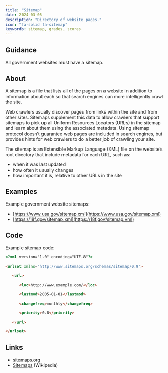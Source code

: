```yaml
---
title: "Sitemap"
date: 2024-03-05
description: "Directory of website pages."
icon: "fa-solid fa-sitemap"
keywords: sitemap, grades, scores
---
```


## Guidance

All government websites must have a sitemap.

## About

A sitemap is a file that lists all of the pages on a website in addition to information about each so that search engines can more intelligently crawl the site.

Web crawlers usually discover pages from links within the site and from other sites. Sitemaps supplement this data to allow crawlers that support sitemaps to pick up all Uniform Resources Locators (URLs) in the sitemap and learn about them using the associated metadata. Using sitemap protocol doesn’t guarantee web pages are included in search engines, but provides hints for web crawlers to do a better job of crawling your site.

The sitemap is an Extensible Markup Language (XML) file on the website’s root directory that include metadata for each URL, such as:

* when it was last updated
* how often it usually changes
* how important it is, relative to other URLs in the site

## Examples

Example government website sitemaps:

* [https://www.usa.gov/sitemap.xml](https://www.usa.gov/sitemap.xml)
* [https://18f.gov/sitemap.xml](https://18f.gov/sitemap.xml)

## Code

Example sitemap code:

```html
<?xml version="1.0" encoding="UTF-8"?>

<urlset xmlns="http://www.sitemaps.org/schemas/sitemap/0.9">

   <url>

      <loc>http://www.example.com/</loc>

      <lastmod>2005-01-01</lastmod>

      <changefreq>monthly</changefreq>

      <priority>0.8</priority>

   </url>

</urlset>
```

## Links

* [sitemaps.org](https://www.sitemaps.org/)
* [Sitemaps](https://en.wikipedia.org/wiki/Sitemaps) (Wikipedia)